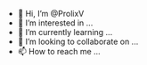- 👋 Hi, I’m @ProlixV
- 👀 I’m interested in ...
- 🌱 I’m currently learning ...
- 💞️ I’m looking to collaborate on ...
- 📫 How to reach me ...

<!---
ProlixV/ProlixV is a ✨ special ✨ repository because its `README.md` (this file) appears on your GitHub profile.
You can click the Preview link to take a look at your changes.
--->

